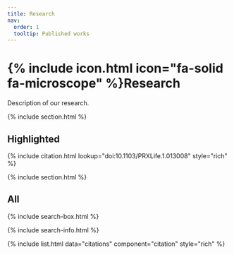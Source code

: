 ```yaml
---
title: Research
nav:
  order: 1
  tooltip: Published works
---
```


# {% include icon.html icon="fa-solid fa-microscope" %}Research

Description of our research.

{% include section.html %}

## Highlighted

{%
  include citation.html
  lookup="doi:10.1103/PRXLife.1.013008"
  style="rich"
%}

{% include section.html %}

## All

{% include search-box.html %}

{% include search-info.html %}

{% include list.html data="citations" component="citation" style="rich" %}
